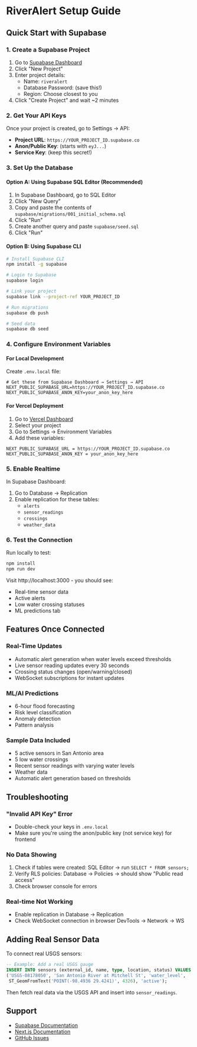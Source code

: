 # RiverAlert Setup Guide

## Quick Start with Supabase

### 1. Create a Supabase Project

1. Go to [Supabase Dashboard](https://app.supabase.com)
2. Click "New Project"
3. Enter project details:
   - Name: `riveralert`
   - Database Password: (save this!)
   - Region: Choose closest to you
4. Click "Create Project" and wait ~2 minutes

### 2. Get Your API Keys

Once your project is created, go to Settings → API:

- **Project URL**: `https://YOUR_PROJECT_ID.supabase.co`
- **Anon/Public Key**: (starts with `eyJ...`)
- **Service Key**: (keep this secret!)

### 3. Set Up the Database

#### Option A: Using Supabase SQL Editor (Recommended)

1. In Supabase Dashboard, go to SQL Editor
2. Click "New Query"
3. Copy and paste the contents of `supabase/migrations/001_initial_schema.sql`
4. Click "Run"
5. Create another query and paste `supabase/seed.sql`
6. Click "Run"

#### Option B: Using Supabase CLI

```bash
# Install Supabase CLI
npm install -g supabase

# Login to Supabase
supabase login

# Link your project
supabase link --project-ref YOUR_PROJECT_ID

# Run migrations
supabase db push

# Seed data
supabase db seed
```

### 4. Configure Environment Variables

#### For Local Development

Create `.env.local` file:

```env
# Get these from Supabase Dashboard → Settings → API
NEXT_PUBLIC_SUPABASE_URL=https://YOUR_PROJECT_ID.supabase.co
NEXT_PUBLIC_SUPABASE_ANON_KEY=your_anon_key_here
```

#### For Vercel Deployment

1. Go to [Vercel Dashboard](https://vercel.com)
2. Select your project
3. Go to Settings → Environment Variables
4. Add these variables:

```
NEXT_PUBLIC_SUPABASE_URL = https://YOUR_PROJECT_ID.supabase.co
NEXT_PUBLIC_SUPABASE_ANON_KEY = your_anon_key_here
```

### 5. Enable Realtime

In Supabase Dashboard:

1. Go to Database → Replication
2. Enable replication for these tables:
   - `alerts`
   - `sensor_readings`
   - `crossings`
   - `weather_data`

### 6. Test the Connection

Run locally to test:

```bash
npm install
npm run dev
```

Visit http://localhost:3000 - you should see:
- Real-time sensor data
- Active alerts
- Low water crossing statuses
- ML predictions tab

## Features Once Connected

### Real-Time Updates
- Automatic alert generation when water levels exceed thresholds
- Live sensor reading updates every 30 seconds
- Crossing status changes (open/warning/closed)
- WebSocket subscriptions for instant updates

### ML/AI Predictions
- 6-hour flood forecasting
- Risk level classification
- Anomaly detection
- Pattern analysis

### Sample Data Included
- 5 active sensors in San Antonio area
- 5 low water crossings
- Recent sensor readings with varying water levels
- Weather data
- Automatic alert generation based on thresholds

## Troubleshooting

### "Invalid API Key" Error
- Double-check your keys in `.env.local`
- Make sure you're using the anon/public key (not service key) for frontend

### No Data Showing
1. Check if tables were created: SQL Editor → run `SELECT * FROM sensors;`
2. Verify RLS policies: Database → Policies → should show "Public read access"
3. Check browser console for errors

### Real-time Not Working
- Enable replication in Database → Replication
- Check WebSocket connection in browser DevTools → Network → WS

## Adding Real Sensor Data

To connect real USGS sensors:

```sql
-- Example: Add a real USGS gauge
INSERT INTO sensors (external_id, name, type, location, status) VALUES
('USGS-08178050', 'San Antonio River at Mitchell St', 'water_level',
 ST_GeomFromText('POINT(-98.4936 29.4241)', 4326), 'active');
```

Then fetch real data via the USGS API and insert into `sensor_readings`.

## Support

- [Supabase Documentation](https://supabase.com/docs)
- [Next.js Documentation](https://nextjs.org/docs)
- [GitHub Issues](https://github.com/iaintheardofu/riveralert/issues)